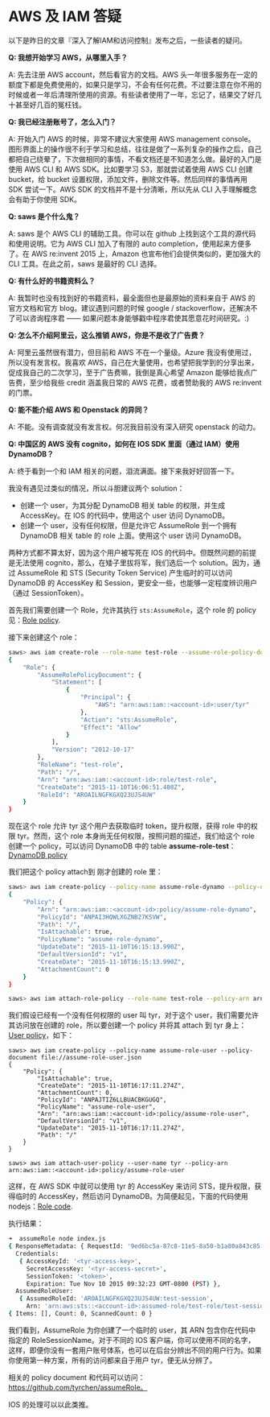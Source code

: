 # AWS 及 IAM 答疑

以下是昨日的文章『深入了解IAM和访问控制』发布之后，一些读者的疑问。

__Q: 我想开始学习 AWS，从哪里入手？__

A: 先去注册 AWS account，然后看官方的文档。AWS 头一年很多服务在一定的额度下都是免费使用的，如果只是学习，不会有任何花费。不过要注意在你不用的时候或者一年后清理所使用的资源。有些读者使用了一年，忘记了，结果交了好几十甚至好几百的冤枉钱。

__Q: 我已经注册账号了，怎么入门？__

A: 开始入门 AWS 的时候，非常不建议大家使用 AWS management console。图形界面上的操作很不利于学习和总结，往往是做了一系列复杂的操作之后，自己都把自己绕晕了，下次做相同的事情，不看文档还是不知道怎么做。最好的入门是使用 AWS CLI 和 AWS SDK。比如要学习 S3，那就尝试着使用 AWS CLI 创建 bucket，给 bucket 设置权限，添加文件，删除文件等。然后同样的事情再用 SDK 尝试一下。AWS SDK 的文档并不是十分清晰，所以先从 CLI 入手理解概念会有助于你使用 SDK。

__Q: saws 是个什么鬼？__

A: saws 是个 AWS CLI 的辅助工具。你可以在 github 上找到这个工具的源代码和使用说明。它为 AWS CLI 加入了有限的 auto completion，使用起来方便多了。在 AWS re:invent 2015 上，Amazon 也宣布他们会提供类似的，更加强大的 CLI 工具。在此之前，saws 是最好的 CLI 选择。

__Q: 有什么好的书籍资料么？__

A: 我暂时也没有找到好的书籍资料，最全面但也是最原始的资料来自于 AWS 的官方文档和官方 blog。建议遇到问题的时候 google / stackoverflow，还解决不了可以咨询程序君 —— 如果问题本身能够戳中程序君使其愿意花时间研究。:)

__Q: 怎么不介绍阿里云，这么推销 AWS，你是不是收了广告费？__

A: 阿里云虽然很有潜力，但目前和 AWS 不在一个量级。Azure 我没有使用过，所以没有发言权。我喜欢 AWS，自己在大量使用，也希望把我学到的分享出来，促成我自己的二次学习，至于广告费嘛，我倒是真心希望 Amazon 能够给我点广告费，至少给我些 credit 涵盖我日常的 AWS 花费，或者赞助我的 AWS re:invent 的门票。

__Q: 能不能介绍 AWS 和 Openstack 的异同？__

A: 不能。没有调查就没有发言权。何况我目前没有深入研究 openstack 的动力。

__Q: 中国区的 AWS 没有 cognito，如何在 IOS SDK 里面（通过 IAM）使用 DynamoDB？__

A: 终于看到一个和 IAM 相关的问题，泪流满面。接下来我好好回答一下。

我没有遇见过类似的情况，所以斗胆建议两个 solution：

* 创建一个 user，为其分配 DynamoDB 相关 table 的权限，并生成 AccessKey。在 IOS 的代码中，使用这个 user 访问 DynamoDB。
* 创建一个 user，没有任何权限，但是允许它 AssumeRole 到一个拥有 DynamoDB 相关 table 的 role 上面。使用这个 user 访问 DynamoDB。

两种方式都不算太好，因为这个用户被写死在 IOS 的代码中。但既然问题的前提是无法使用 cognito，那么，在矮子里拔将军，我们选后一个 solution。因为，通过 AssumeRole 和 STS (Security Token Service) 产生临时的可以访问 DynamoDB 的 AccessKey 和 Session，更安全一些，也能够一定程度辨识用户（通过 SessionToken）。

首先我们需要创建一个 Role，允许其执行 ``sts:AssumeRole``，这个 role 的 policy 见：[Role policy](assume-role.json).

接下来创建这个 role：

```bash
saws> aws iam create-role --role-name test-role --assume-role-policy-document file://assume-role.json
{
    "Role": {
        "AssumeRolePolicyDocument": {
            "Statement": [
                {
                    "Principal": {
                        "AWS": "arn:aws:iam::<account-id>:user/tyr"
                    },
                    "Action": "sts:AssumeRole",
                    "Effect": "Allow"
                }
            ],
            "Version": "2012-10-17"
        },
        "RoleName": "test-role",
        "Path": "/",
        "Arn": "arn:aws:iam::<account-id>:role/test-role",
        "CreateDate": "2015-11-10T16:06:51.480Z",
        "RoleId": "AROAILNGFKGXQ23UJS4UW"
    }
}


```

现在这个 role 允许 tyr 这个用户去获取临时 token，提升权限，获得 role 中的权限 tyr。然而，这个 role 本身尚无任何权限，按照问题的描述，我们给这个 role 创建一个 policy，可以访问 DynamoDB 中的 table __assume-role-test__：[DynamoDB policy](assume-role-dynamo.json)

我们把这个 policy attach到 刚才创建的 role 里：

```bash
saws> aws iam create-policy --policy-name assume-role-dynamo --policy-document file://assume-role-dynamo.json
{
    "Policy": {
        "Arn": "arn:aws:iam::<account-id>:policy/assume-role-dynamo",
        "PolicyId": "ANPAI3HQWLXGZNB27KSVW",
        "Path": "/",
        "IsAttachable": true,
        "PolicyName": "assume-role-dynamo",
        "UpdateDate": "2015-11-10T16:15:13.990Z",
        "DefaultVersionId": "v1",
        "CreateDate": "2015-11-10T16:15:13.990Z",
        "AttachmentCount": 0
    }
}

saws> aws iam attach-role-policy --role-name test-role --policy-arn arn:aws:iam::<account-id>:policy/assume-role-dynamo
```

我们假设已经有一个没有任何权限的 user 叫 tyr，对于这个 user，我们需要允许其访问放在创建的 role，所以要创建一个 policy 并将其 attach 到 tyr 身上：[User policy](assume-role-user.json)，如下：

```
saws> aws iam create-policy --policy-name assume-role-user --policy-document file://assume-role-user.json
{
    "Policy": {
        "IsAttachable": true,
        "CreateDate": "2015-11-10T16:17:11.274Z",
        "AttachmentCount": 0,
        "PolicyId": "ANPAJTIZ6LLBUACBKGUGQ",
        "PolicyName": "assume-role-user",
        "Arn": "arn:aws:iam::<account-id>:policy/assume-role-user",
        "DefaultVersionId": "v1",
        "UpdateDate": "2015-11-10T16:17:11.274Z",
        "Path": "/"
    }
}

saws> aws iam attach-user-policy --user-name tyr --policy-arn arn:aws:iam::<account-id>:policy/assume-role-user
```

这样，在 AWS SDK 中就可以使用 tyr 的 AccessKey 来访问 STS，提升权限，获得临时的 AccessKey，然后访问 DynamoDB。为简便起见，下面的代码使用 nodejs：[Role code](index.js).

执行结果：

```bash
➜  assumeRole node index.js
{ ResponseMetadata: { RequestId: '9ed6bc5a-87c8-11e5-8a50-b1a80a843c85' },
  Credentials:
   { AccessKeyId: '<tyr-access-key>',
     SecretAccessKey: '<tyr-access-secret>',
     SessionToken: '<token>',
     Expiration: Tue Nov 10 2015 09:32:23 GMT-0800 (PST) },
  AssumedRoleUser:
   { AssumedRoleId: 'AROAILNGFKGXQ23UJS4UW:test-session',
     Arn: 'arn:aws:sts::<account-id>:assumed-role/test-role/test-session' } }
{ Items: [], Count: 0, ScannedCount: 0 }
```

我们看到，AssumeRole 为你创建了一个临时的 user，其 ARN 包含你在代码中指定的 RoleSessionName。对于不同的 IOS 客户端，你可以使用不同的名字，这样，即便你没有一套用户账号体系，也可以在后台分辨出不同的用户行为。如果你使用第一种方案，所有的访问都来自于用户 tyr，便无从分辨了。

相关的 policy document 和代码可以访问：https://github.com/tyrchen/assumeRole。

IOS 的处理可以以此类推。

